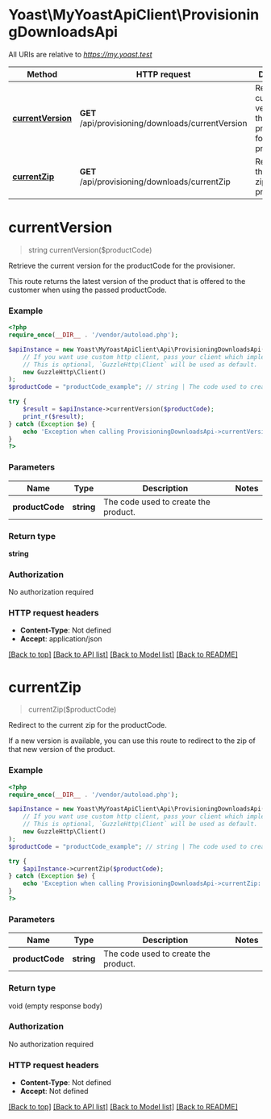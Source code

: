 # Yoast\MyYoastApiClient\ProvisioningDownloadsApi

All URIs are relative to *https://my.yoast.test*

Method | HTTP request | Description
------------- | ------------- | -------------
[**currentVersion**](ProvisioningDownloadsApi.md#currentversion) | **GET** /api/provisioning/downloads/currentVersion | Retrieve the current version for the productCode for the provisioner.
[**currentZip**](ProvisioningDownloadsApi.md#currentzip) | **GET** /api/provisioning/downloads/currentZip | Redirect to the current zip for the productCode.

# **currentVersion**
> string currentVersion($productCode)

Retrieve the current version for the productCode for the provisioner.

This route returns the latest version of the product that is offered to the customer when using the passed productCode.

### Example
```php
<?php
require_once(__DIR__ . '/vendor/autoload.php');

$apiInstance = new Yoast\MyYoastApiClient\Api\ProvisioningDownloadsApi(
    // If you want use custom http client, pass your client which implements `GuzzleHttp\ClientInterface`.
    // This is optional, `GuzzleHttp\Client` will be used as default.
    new GuzzleHttp\Client()
);
$productCode = "productCode_example"; // string | The code used to create the product.

try {
    $result = $apiInstance->currentVersion($productCode);
    print_r($result);
} catch (Exception $e) {
    echo 'Exception when calling ProvisioningDownloadsApi->currentVersion: ', $e->getMessage(), PHP_EOL;
}
?>
```

### Parameters

Name | Type | Description  | Notes
------------- | ------------- | ------------- | -------------
 **productCode** | **string**| The code used to create the product. |

### Return type

**string**

### Authorization

No authorization required

### HTTP request headers

 - **Content-Type**: Not defined
 - **Accept**: application/json

[[Back to top]](#) [[Back to API list]](../../README.md#documentation-for-api-endpoints) [[Back to Model list]](../../README.md#documentation-for-models) [[Back to README]](../../README.md)

# **currentZip**
> currentZip($productCode)

Redirect to the current zip for the productCode.

If a new version is available, you can use this route to redirect to the zip of that new version of the product.

### Example
```php
<?php
require_once(__DIR__ . '/vendor/autoload.php');

$apiInstance = new Yoast\MyYoastApiClient\Api\ProvisioningDownloadsApi(
    // If you want use custom http client, pass your client which implements `GuzzleHttp\ClientInterface`.
    // This is optional, `GuzzleHttp\Client` will be used as default.
    new GuzzleHttp\Client()
);
$productCode = "productCode_example"; // string | The code used to create the product.

try {
    $apiInstance->currentZip($productCode);
} catch (Exception $e) {
    echo 'Exception when calling ProvisioningDownloadsApi->currentZip: ', $e->getMessage(), PHP_EOL;
}
?>
```

### Parameters

Name | Type | Description  | Notes
------------- | ------------- | ------------- | -------------
 **productCode** | **string**| The code used to create the product. |

### Return type

void (empty response body)

### Authorization

No authorization required

### HTTP request headers

 - **Content-Type**: Not defined
 - **Accept**: Not defined

[[Back to top]](#) [[Back to API list]](../../README.md#documentation-for-api-endpoints) [[Back to Model list]](../../README.md#documentation-for-models) [[Back to README]](../../README.md)

